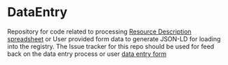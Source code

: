 # DataEntry
Repository for code related to processing [Resource Description spreadsheet](https://docs.google.com/spreadsheets/d/1MJTBvUaqTBbkBJ4mY8aKiSrxOjzcOUSGgho7rWcSM3s) or User provided form data to generate JSON-LD for loading into the registry.  The Issue tracker for this repo should be used for feed back on the data entry process or user [data entry form](https://docs.google.com/forms/d/e/1FAIpQLScicmGzurMYrTjLF9e6SPzOcYTCwb5iY_0YwPbeVyoxEfSGcQ/viewform)

